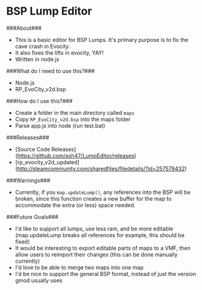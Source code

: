 BSP Lump Editor
==============

###About###
 - This is a basic editor for BSP Lumps. It's primary purpose is to fix the cave crash in Evocity.
 - It also fixes the lifts in evocity, YAY!
 - Written in node.js

###What do I need to use this?###
 - Node.js
 - RP_EvoCity_v2d.bsp

###How do I use this?###
 - Create a folder in the main directory called `maps`
 - Copy `RP_EvoCity_v2d.bsp` into the maps folder
 - Parse app.js into node (run test.bat)

###Releases###
 - [Source Code Releases] (https://github.com/ash47/LumpEditor/releases)
 - [rp_evocity_v2d_updated] (http://steamcommunity.com/sharedfiles/filedetails/?id=257579432)

###Warnings###
 - Currently, if you `map.updateLump()`, any references into the BSP will be broken, since this function creates a new buffer for the map to accommodate the extra (or less) space needed.

###Future Goals###
 - I'd like to support all lumps, use less ram, and be more editable (map.updateLump breaks all references for example, this should be fixed)
 - It would be interesting to export editable parts of maps to a VMF, then allow users to reimport their changes (this can be done manually currently)
 - I'd love to be able to merge two maps into one map
 - I'd be nice to support the general BSP format, instead of just the version gmod usually uses
